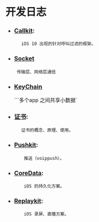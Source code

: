 # 开发日志

* ### [Callkit](call-k-i-t.md):


```
      iOS 10 出现的针对呼叫过滤的框架。
```

* ### [Socket](socket.md)

  ```
   传输层、网络层通信
  ```

* ### [KeyChain](KeyChain.md)

  ```多个app 之间共享小数据`
* ### [证书](证书.md):


```
      证书的概念、原理、使用。
```

* ### [Pushkit](push.md):


```
       推送（voippush）。
```

* ### [CoreData](coredata.md):


```
       iOS 的持久化方案。
```

* ### [Replaykit](relaykit.md):


```
       iOS 录屏、直播方案。
```

